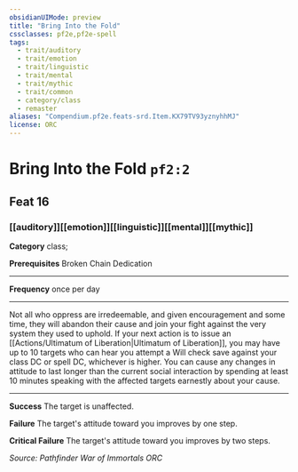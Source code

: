 ```yaml
---
obsidianUIMode: preview
title: "Bring Into the Fold"
cssclasses: pf2e,pf2e-spell
tags:
  - trait/auditory
  - trait/emotion
  - trait/linguistic
  - trait/mental
  - trait/mythic
  - trait/common
  - category/class
  - remaster
aliases: "Compendium.pf2e.feats-srd.Item.KX79TV93yznyhhMJ"
license: ORC
---
```

# Bring Into the Fold `pf2:2`
## Feat 16
### [[auditory]][[emotion]][[linguistic]][[mental]][[mythic]]

**Category** class; 



**Prerequisites** Broken Chain Dedication
* * *
**Frequency** once per day

* * *

Not all who oppress are irredeemable, and given encouragement and some time, they will abandon their cause and join your fight against the very system they used to uphold. If your next action is to issue an [[Actions/Ultimatum of Liberation|Ultimatum of Liberation]], you may have up to 10 targets who can hear you attempt a Will check save against your class DC or spell DC, whichever is higher. You can cause any changes in attitude to last longer than the current social interaction by spending at least 10 minutes speaking with the affected targets earnestly about your cause.

* * *

**Success** The target is unaffected.

**Failure** The target's attitude toward you improves by one step.

**Critical Failure** The target's attitude toward you improves by two steps.

*Source: Pathfinder War of Immortals*
*ORC*